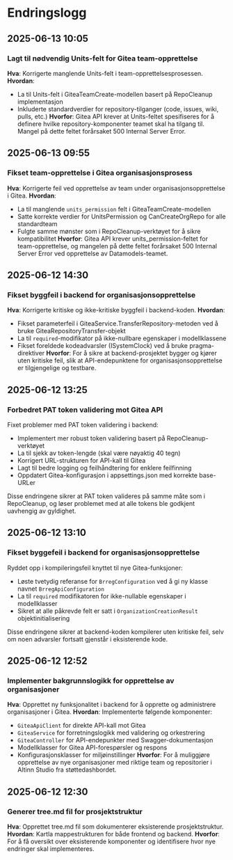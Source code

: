 # Endringslogg

## 2025-06-13 10:05
### Lagt til nødvendig Units-felt for Gitea team-opprettelse

**Hva**: Korrigerte manglende Units-felt i team-opprettelsesprosessen.
**Hvordan**: 
- La til Units-felt i GiteaTeamCreate-modellen basert på RepoCleanup implementasjon
- Inkluderte standardverdier for repository-tilganger (code, issues, wiki, pulls, etc.)
**Hvorfor**: Gitea API krever at Units-feltet spesifiseres for å definere hvilke repository-komponenter teamet skal ha tilgang til. Mangel på dette feltet forårsaket 500 Internal Server Error.

## 2025-06-13 09:55
### Fikset team-opprettelse i Gitea organisasjonsprosess

**Hva**: Korrigerte feil ved opprettelse av team under organisasjonsopprettelse i Gitea.
**Hvordan**: 
- La til manglende `units_permission` felt i GiteaTeamCreate-modellen
- Satte korrekte verdier for UnitsPermission og CanCreateOrgRepo for alle standardteam
- Fulgte samme mønster som i RepoCleanup-verktøyet for å sikre kompatibilitet
**Hvorfor**: Gitea API krever units_permission-feltet for team-opprettelse, og mangelen på dette feltet forårsaket 500 Internal Server Error ved opprettelse av Datamodels-teamet.

## 2025-06-12 14:30
### Fikset byggfeil i backend for organisasjonsopprettelse

**Hva**: Korrigerte kritiske og ikke-kritiske byggfeil i backend-koden.
**Hvordan**: 
- Fikset parameterfeil i GiteaService.TransferRepository-metoden ved å bruke GiteaRepositoryTransfer-objekt
- La til `required`-modifikator på ikke-nullbare egenskaper i modellklassene
- Fikset foreldede kodeadvarsler (ISystemClock) ved å bruke pragma-direktiver
**Hvorfor**: For å sikre at backend-prosjektet bygger og kjører uten kritiske feil, slik at API-endepunktene for organisasjonsopprettelse er tilgjengelige og testbare.

## 2025-06-12 13:25
### Forbedret PAT token validering mot Gitea API

Fixet problemer med PAT token validering i backend:

- Implementert mer robust token validering basert på RepoCleanup-verktøyet
- La til sjekk av token-lengde (skal være nøyaktig 40 tegn)
- Korrigert URL-strukturen for API-kall til Gitea
- Lagt til bedre logging og feilhåndtering for enklere feilfinning
- Oppdatert Gitea-konfigurasjon i appsettings.json med korrekte base-URLer

Disse endringene sikrer at PAT token valideres på samme måte som i RepoCleanup, og løser problemet med at alle tokens ble godkjent uavhengig av gyldighet.

## 2025-06-12 13:10
### Fikset byggefeil i backend for organisasjonsopprettelse

Ryddet opp i kompileringsfeil knyttet til nye Gitea-funksjoner:

- Løste tvetydig referanse for `BrregConfiguration` ved å gi ny klasse navnet `BrregApiConfiguration`
- La til `required` modifikatoren for ikke-nullable egenskaper i modellklasser
- Sikret at alle påkrevde felt er satt i `OrganizationCreationResult` objektinitialisering

Disse endringene sikrer at backend-koden kompilerer uten kritiske feil, selv om noen advarsler fortsatt gjenstår i eksisterende kode.

## 2025-06-12 12:52
### Implementer bakgrunnslogikk for opprettelse av organisasjoner

**Hva**: Opprettet ny funksjonalitet i backend for å opprette og administrere organisasjoner i Gitea.
**Hvordan**: Implementerte følgende komponenter:
- `GiteaApiClient` for direkte API-kall mot Gitea
- `GiteaService` for forretningslogikk med validering og orkestrering
- `GiteaController` for API-endepunkter med Swagger-dokumentasjon
- Modellklasser for Gitea API-forespørsler og respons
- Konfigurasjonsklasser for miljøinstillinger
**Hvorfor**: For å muliggjøre opprettelse av nye organisasjoner med riktige team og repositorier i Altinn Studio fra støttedashbordet.

## 2025-06-12 12:30
### Generer tree.md fil for prosjektstruktur

**Hva**: Opprettet tree.md fil som dokumenterer eksisterende prosjektstruktur.
**Hvordan**: Kartla mappestrukturen for både frontend og backend.
**Hvorfor**: For å få oversikt over eksisterende komponenter og identifisere hvor nye endringer skal implementeres.
